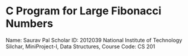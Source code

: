 # C Program for Large Fibonacci Numbers

Name: Saurav Pal
Scholar ID: 2012039
National Institute of Technology Silchar, 
MiniProject-I, 
Data Structures, 
Course Code: CS 201